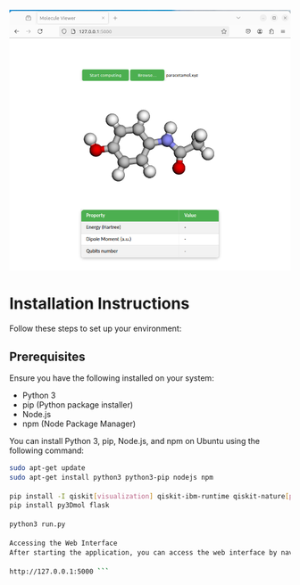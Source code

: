 ![Application View](view.png)

# Installation Instructions

Follow these steps to set up your environment:

## Prerequisites

Ensure you have the following installed on your system:
- Python 3
- pip (Python package installer)
- Node.js
- npm (Node Package Manager)

You can install Python 3, pip, Node.js, and npm on Ubuntu using the following command:

```bash
sudo apt-get update
sudo apt-get install python3 python3-pip nodejs npm

pip install -I qiskit[visualization] qiskit-ibm-runtime qiskit-nature[pyscf]
pip install py3Dmol flask

python3 run.py

Accessing the Web Interface
After starting the application, you can access the web interface by navigating to:

http://127.0.0.1:5000 ```